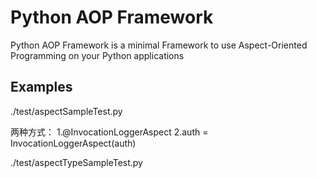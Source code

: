 Python AOP Framework
====================

Python AOP Framework is a minimal Framework to use Aspect-Oriented Programming
on your Python applications

Examples
--------
./test/aspectSampleTest.py

两种方式：
1.@InvocationLoggerAspect
2.auth = InvocationLoggerAspect(auth)

./test/aspectTypeSampleTest.py

